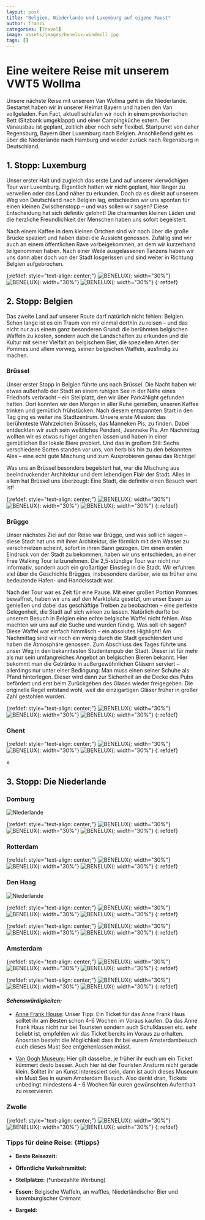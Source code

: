 ```yaml
---
layout: post
title: "Belgien, Niederlande und Luxemburg auf eigene Faust"
author: franzi
categories: [Travel]
image: assets/images/benelux-windmill.jpg
tags: []
---
```


# Eine weitere Reise mit unserem VWT5 Wollma

Unsere nächste Reise mit unserem Van Wollma geht in die Niederlande. Gestartet haben wir in unserer Heimat Bayern und haben den Van vollgeladen. Fun Fact, aktuell schlafen wir noch in einem provisorischen Bett (Sitzbank umgeklappt) und einer Campingküche extern. Der Vanausbau ist geplant, zeitlich aber noch sehr flexibel. Startpunkt von daher Regensburg, Bayern über Luxemburg nach Belgien. Anschließend geht es über die Niederlande nach Hamburg und wieder zurück nach Regensburg in Deutschland. 



## 1. Stopp: Luxemburg
Unser erster Halt und zugleich das erste Land auf unserer vierwöchigen Tour war Luxemburg. Eigentlich hatten wir nicht geplant, hier länger zu verweilen oder das Land näher zu erkunden. Doch da es direkt auf unserem Weg von Deutschland nach Belgien lag, entschieden wir uns spontan für einen kleinen Zwischenstopp – und was sollen wir sagen? Diese Entscheidung hat sich definitiv gelohnt! Die charmanten kleinen Läden und die herzliche Freundlichkeit der Menschen haben uns sofort begeistert.

Nach einem Kaffee in dem kleinen Örtchen sind wir noch über die große Brücke spaziert und haben dabei die Aussicht genossen. Zufällig sind wir auch an einem öffentlichen Rave vorbeigekommen, an dem wir kurzerhand teilgenommen haben. Nach einer Weile ausgelassenen Tanzens haben wir uns dann aber doch von der Stadt losgerissen und sind weiter in Richtung Belgien aufgebrochen.


{:refdef: style="text-align: center;"}
![BENELUX](/assets/images/Lux1.jpg){: width="30%"}
![BENELUX](/assets/images/Lux2.jpg){: width="30%"}
![BENELUX](/assets/images/Lux3.jpg){: width="30%"}
{: refdef}



## 2. Stopp: Belgien
Das zweite Land auf unserer Route darf natürlich nicht fehlen: Belgien. Schon lange ist es ein Traum von mir einmal dorthin zu reisen – und das nicht nur aus einem ganz besonderen Grund: die berühmten belgischen Waffeln zu kosten, sondern auch die Landschaften zu erkunden und die Kultur mit seiner Vielfalt an belgischem Bier, die speziellen Arten der Pommes und allem vorweg, seinen belgischen Waffeln, ausfindig zu machen.


### Brüssel
Unser erster Stopp in Belgien führte uns nach Brüssel. Die Nacht haben wir etwas außerhalb der Stadt an einem ruhigen See in der Nähe eines Friedhofs verbracht – ein Stellplatz, den wir über Park4Night gefunden hatten. Dort konnten wir den Morgen in aller Ruhe genießen, unseren Kaffee trinken und gemütlich frühstücken. Nach diesem entspannten Start in den Tag ging es weiter ins Stadtzentrum. Unsere erste Mission: das berühmteste Wahrzeichen Brüssels, das Manneken Pis, zu finden. Dabei entdeckten wir auch sein weibliches Pendant, Jeanneke Pis. Am Nachmittag wollten wir es etwas ruhiger angehen lassen und haben in einer gemütlichen Bar lokale Biere probiert. Und das in großem Stil: Sechs verschiedene Sorten standen vor uns, von herb bis hin zu den bekannten Ales – eine echt gute Mischung und zum Ausprobieren genau das Richtige! 

Was uns an Brüssel besonders begeistert hat, war die Mischung aus beeindruckender Architektur und dem lebendigen Flair der Stadt. Alles in allem hat Brüssel uns überzeugt: Eine Stadt, die definitiv einen Besuch wert ist!

{:refdef: style="text-align: center;"}
![BENELUX](/assets/images/Brüssel2.jpg){: width="30%"}
![BENELUX](/assets/images/Brüssel3.JPG){: width="30%"}
![BENELUX](/assets/images/Brüssel4.jpg){: width="30%"}
{: refdef}


### Brügge
Unser nächstes Ziel auf der Reise war Brügge, und was soll ich sagen – diese Stadt hat uns mit ihrer Architektur, die förmlich mit dem Wasser zu verschmelzen scheint, sofort in ihren Bann gezogen. Um einen ersten Eindruck von der Stadt zu bekommen, haben wir uns entschieden, an einer Free Walking Tour teilzunehmen. Die 2,5-stündige Tour war nicht nur informativ, sondern auch ein großartiger Einstieg in die Stadt. Wir erfuhren viel über die Geschichte Brügges, insbesondere darüber, wie es früher eine bedeutende Hafen- und Handelsstadt war.

Nach der Tour war es Zeit für eine Pause. Mit einer großen Portion Pommes bewaffnet, haben wir uns auf den Marktplatz gesetzt, um unser Essen zu genießen und dabei das geschäftige Treiben zu beobachten – eine perfekte Gelegenheit, die Stadt auf sich wirken zu lassen. Natürlich durfte bei unserem Besuch in Belgien eine echte belgische Waffel nicht fehlen. Also machten wir uns auf die Suche und wurden fündig. Was soll ich sagen? Diese Waffel war einfach himmlisch – ein absolutes Highlight! Am Nachmittag sind wir noch ein wenig durch die Stadt geschlendert und haben die Atmosphäre genossen. Zum Abschluss des Tages führte uns unser Weg in den bekanntesten Studentenpub der Stadt. Dieser ist für mehr als nur sein umfangreiches Angebot an belgischen Bieren bekannt. Hier bekommt man die Getränke in außergewöhnlichen Gläsern serviert – allerdings nur unter einer Bedingung: Man muss einen seiner Schuhe als Pfand hinterlegen. Dieser wird dann zur Sicherheit an die Decke des Pubs befördert und erst beim Zurückgeben des Glases wieder freigegeben. Die originelle Regel entstand wohl, weil die einzigartigen Gläser früher in großer Zahl gestohlen wurden.

{:refdef: style="text-align: center;"}
![BENELUX](/assets/images/Brügge1.jpg){: width="30%"}
![BENELUX](/assets/images/Brügge2.jpg){: width="30%"}
![BENELUX](/assets/images/Brügge3.jpg){: width="30%"}
{: refdef}


### Ghent

{:refdef: style="text-align: center;"}
![BENELUX](/assets/images/Ghent1.jpg){: width="30%"}
![BENELUX](/assets/images/Ghent2.jpg){: width="30%"}
![BENELUX](/assets/images/Ghent3.jpg){: width="30%"}
{: refdef}



x


## 3. Stopp: Die Niederlande

### Domburg

![Niederlande](/assets/images/Domburg1.jpg)

{:refdef: style="text-align: center;"}
![BENELUX](/assets/images/Domburg2.jpg){: width="30%"}
![BENELUX](/assets/images/Domburg3.jpg){: width="30%"}
![BENELUX](/assets/images/Domburg4.jpg){: width="30%"}
{: refdef}



### Rotterdam
{:refdef: style="text-align: center;"}
![BENELUX](/assets/images/Rotterdam1.jpg){: width="30%"}
![BENELUX](/assets/images/Rotterdam2.jpg){: width="30%"}
![BENELUX](/assets/images/Rotterdam3.jpg){: width="30%"}
{: refdef}



### Den Haag

![Niederlande](/assets/images/Haag1.jpg)


{:refdef: style="text-align: center;"}
![BENELUX](/assets/images/Haag2.jpg){: width="30%"}
![BENELUX](/assets/images/Haag3.jpg){: width="30%"}
![BENELUX](/assets/images/Haag4.jpg){: width="30%"}
{: refdef}


{:refdef: style="text-align: center;"}
![BENELUX](/assets/images/Haag5.jpg){: width="30%"}
![BENELUX](/assets/images/Haag6.jpg){: width="30%"}
![BENELUX](/assets/images/Haag7.jpg){: width="30%"}
{: refdef}



### Amsterdam

{:refdef: style="text-align: center;"}
![BENELUX](/assets/images/Amsti1.jpg){: width="30%"}
![BENELUX](/assets/images/Amsti2.jpg){: width="30%"}
![BENELUX](/assets/images/Amsti3.jpg){: width="30%"}
{: refdef}

{:refdef: style="text-align: center;"}
![BENELUX](/assets/images/Amsti4.jpg){: width="30%"}
![BENELUX](/assets/images/Amsti5.jpg){: width="30%"}
![BENELUX](/assets/images/Amsti6.jpg){: width="30%"}
{: refdef}

#### *Sehenswürdigkeiten:*

* <a href="https://www.annefrank.org/de/">Anne Frank House</a>: Unser Tipp: Ein Ticket für das Anne Frank Haus solltet ihr am Besten schon 4-6 Wochen im Voraus kaufen. Da das Anne Frank Haus nicht nur bei Touristen sondern auch Schulklassen etc. sehr beliebt ist, empfehlen wir das Ticket bereits im Voraus zu erhalten. Anosnten besteht die Möglichkeit dass ihr bei eurem Amsterdambesuch euch dieses Must See entgehenlassen müsst. 

* <a href="https://www.vangoghmuseum.nl/de/planen-sie-ihren-besuch">Van Gogh Museum</a>: Hier gilt dasselbe, je früher ihr euch um ein Ticket kümmert desto besser. Auch hier ist der Touristen Ansturm nicht gerade klein. Solltet ihr an Kunst interessiert sein, dann ist auch dieses Museum ein Must See in eurem Amsterdam Besuch. Also denkt dran, Tickets unbedingt mindestens 4 - 6 Wochen für euren gewünschten Aufenthalt zu reservieren. 



### Zwolle

{:refdef: style="text-align: center;"}
![BENELUX](/assets/images/Zwolle4.jpg){: width="30%"}
![BENELUX](/assets/images/Zwolle2.jpg){: width="30%"}
![BENELUX](/assets/images/Zwolle3.jpg){: width="30%"}
{: refdef}



 
 
### Tipps für deine Reise: {#tipps}

* **Beste Reisezeit:** 

* **Öffentliche Verkehrsmittel:** 

* **Stellplätze:** (*unbezahlte Werbung)

* **Essen:** Belgische Waffeln, an waffles, Niederländischer Bier und luxemburgischer Crémant

* **Bargeld:** 